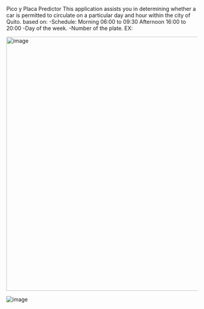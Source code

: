 Pico y Placa Predictor
This application assists you in determining whether a car is permitted to circulate on a particular day and hour within the city of Quito.
based on:
-Schedule: 
  Morning
    06:00 to 09:30
  Afternoon
    16:00 to 20:00
-Day of the week.
-Number of the plate.
EX:

<img width="667" alt="image" src="https://github.com/Clarks1223/PicoyPlaca/assets/117754080/dd1f8422-62a3-4fcb-9665-c4a07bae557e">


![image](https://github.com/Clarks1223/PicoyPlaca/assets/117754080/e05bcb07-0841-46e8-8eef-be6aed6566a7)
